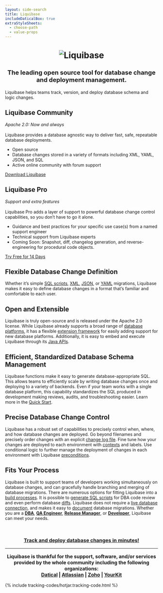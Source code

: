 ```yaml
---
layout: side-search
title: Liquibase
includeDaticalBox: true
extraStyleSheets:
  - choose-path
  - value-props
---
```


<h1 style="display:flex; justify-content:center; margin-top: 36px;"><img src="images/liquibase_logo.gif" alt="Liquibase"></h1>
<h3 style="display:flex; justify-content:center; text-align:center; font-size: 20px;">The leading open source tool for database change and deployment management.</h3>

<div class="lb-choose-path">
    <div class="lb-choose-path__heading">
        <div class="lb-choose-path__heading__title">
            <p>Liquibase helps teams track, version, and deploy database schema and logic changes.</p>
        </div>
    </div>
    <div class="lb-choose-path__paths">
        <div class="lb-choose-path__path lb-choose-path__path--community">
            <div class="lb-choose-path__path__heading">
                <div class="lb-choose-path__path__heading__title">
                    <h2>
                        Liquibase Community
                    </h2>
                </div>
                <div class="lb-choose-path__path__heading__sub-title">
                    <em>Apache 2.0: Now and always</em>
                    <br><br>
                    Liquibase provides a database agnostic way to deliver fast, safe, repeatable database deployments.
                </div>
            </div>
            <div class="lb-choose-path__path__spacer"></div>
            <div class="lb-choose-path__path__text">
               <ul>
                <li>Open source</li>
                <li>Database changes stored in a variety of formats including XML, YAML, JSON, and SQL</li>
			    <li>Active online community with forum support</li>
			    </ul>
            </div>
            <div class="lb-choose-path__path__spacer"></div>
            <div class="lb-choose-path__path__button">
                <a href="https://download.liquibase.org" class="cta cta--block">Download Liquibase</a>
            </div>
        </div>
        <div class="lb-choose-path__path lb-choose-path__path--pro">
            <div class="lb-choose-path__path__heading">
                <div class="lb-choose-path__path__heading__title">
                    <h2>
                        Liquibase Pro
                    </h2>
                </div>
                <div class="lb-choose-path__path__heading__sub-title">
                    <em>Support and extra features</em>
                    <br><br>
                    Liquibase Pro adds a layer of support to powerful database change control capabilities, so you don’t have to go it alone.
                </div>
            </div>
            <div class="lb-choose-path__path__text">
                <ul>
                    <li>Guidance and best practices for your specific use case(s) from a named support engineer</li>
                    <li>Technical support from Liquibase experts</li>
		    <li>Coming Soon: Snapshot, diff, changelog generation, and reverse-engineering for procedural code objects.</li>
			    </ul>
            </div>
            <div class="lb-choose-path__path__button">
                <a href="https://download.liquibase.org/liquibase-pro-trial-request-form/" class="cta cta--block">Try Free for 14 Days</a>
            </div>
        </div>
    </div>
</div>

<div class="value-prop">
    <h2>Flexible Database Change Definition</h2>
    <p>
        Whether it’s simple <a href="documentation/sql_format.html">SQL scripts</a>, <a href="documentation/xml_format.html">XML</a>, <a href="documentation/json_format.html">JSON</a>, or <a href="documentation/yaml_format.html">YAML</a> migrations, Liquibase makes it easy to define database changes in a format that’s familiar and comfortable to each user.
    </p>
</div>

<div class="value-prop">
    <h2>Open and Extensible</h2>
    <p>
        Liquibase is truly open-source and is released under the Apache 2.0 license. While Liquibase already supports a broad range of <a href="databases.html">database platforms</a>, it has a flexible <a href="extensions/index.html">extension framework</a> for easily adding support for new database platforms. Additionally, it is easy to embed and execute Liquibase through its <a href="javadoc/index.html">Java APIs</a>.
    </p>
</div>

<div class="value-prop">
    <h2>Efficient, Standardized Database Schema Management</h2>
    <p>
        Liquibase functions make it easy to generate database-appropriate SQL. This allows teams to efficiently scale by writing database changes once and deploying to a variety of backends. Even if your team works with a single database platform, this capability standardizes the SQL produced in development making reviews, audits, and troubleshooting easier. Learn more in the <a href="quickstart.html">Quick Start</a>.
    </p>
</div>

<div class="value-prop">
    <h2>Precise Database Change Control</h2>
    <p>
        Liquibase has a robust set of capabilities to precisely control when, where, and how database changes are deployed. Go beyond filenames and precisely order changes with an explicit <a href="documentation/databasechangelog.html">change log file</a>. Fine tune how your changes are deployed to each environment with <a href="documentation/contexts.html">contexts</a> and labels. Use conditional logic to further manage the deployment of changes in each environment with Liquibase <a href="documentation/preconditions.html">preconditions</a>.
    </p>
</div>

<div class="value-prop">
    <h2>Fits Your Process</h2>
    <p>
        Liquibase is built to support teams of developers working simultaneously on database changes, and can gracefully handle branching and merging of database migrations. There are numerous options for fitting Liquibase into a <a href="documentation/running.html">build processes</a>. It is possible to <a href="documentation/sql_output.html">generate SQL scripts</a> for DBA code review and even perform database <a href="documentation/diff.html">diffs</a>. Liquibase does not require a <a href="documentation/offline.html">live database connection</a>, and makes it easy to <a href="documentation/dbdoc.html">document</a> database migrations. Whether you are a <a href="/dba.html" style="font-weight: bolder;">DBA</a>, <a href="/qa.html" style="font-weight: bolder;">QA Engineer</a>, <a href="/release_manager.html" style="font-weight: bolder;">Release Manager</a>, or  <a href="/developer.html" style="font-weight: bolder;">Developer</a>, Liquibase can meet your needs.
    </p>
</div>

<br/>

<h3 style="display:flex; justify-content:center; text-align:center">
    <a class="cta" href="/quickstart.html">Track and deploy database changes in minutes!</a>
</h3>

<hr>

<p style="text-align: center; font-size:medium; font-weight: bold">
    Liquibase is thankful for the support, software, and/or services provided by the whole community including the following organizations: <br/>
    <a href="http://datical.com/">Datical</a> | <a href="https://atlassian.com/">Atlassian</a> | <a href="https://www.zoho.com/">Zoho</a> | <a href="https://www.yourkit.com/">YourKit</a>
</p>

{% include tracking-codes/hotjar.tracking-code.html %}
